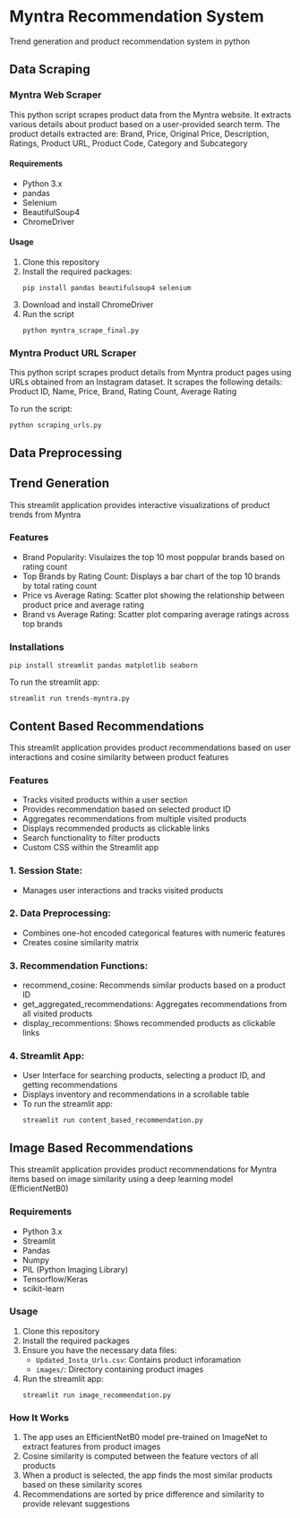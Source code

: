 # Myntra Recommendation System

Trend generation and product recommendation system in python

## Data Scraping

### Myntra Web Scraper

This python script scrapes product data from the Myntra website. It extracts various details about product based on a user-provided search term.
The product details extracted are: Brand, Price, Original Price, Description, Ratings, Product URL, Product Code, Category and Subcategory

#### Requirements 

- Python 3.x
- pandas
- Selenium
- BeautifulSoup4
- ChromeDriver

#### Usage

1. Clone this repository
2. Install the required packages:
   ```
   pip install pandas beautifulsoup4 selenium
   ```
4. Download and install ChromeDriver
5. Run the script
   ```
   python myntra_scrape_final.py
   ```
### Myntra Product URL Scraper

This python script scrapes product details from Myntra product pages using URLs obtained from an Instagram dataset.
It scrapes the following details: Product ID, Name, Price, Brand, Rating Count, Average Rating

To run the script:
```
python scraping_urls.py
```

## Data Preprocessing

## Trend Generation

This streamlit application provides interactive visualizations of product trends from Myntra

### Features
- Brand Popularity: Visulaizes the top 10 most poppular brands based on rating count
- Top Brands by Rating Count: Displays a bar chart of the top 10 brands by total rating count
- Price vs Average Rating: Scatter plot showing the relationship between product price and average rating
- Brand vs Average Rating: Scatter plot comparing average ratings across top brands

### Installations
```
pip install streamlit pandas matplotlib seaborn
```
To run the streamlit app:
```
streamlit run trends-myntra.py
```
## Content Based Recommendations

This streamlit application provides product recommendations based on user interactions and cosine similarity between product features

### Features
- Tracks visited products within a user section
- Provides recommendation based on selected product ID
- Aggregates recommendations from multiple visited products
- Displays recommended products as clickable links
- Search functionality to filter products
- Custom CSS within the Streamlit app

### 1. Session State:
   - Manages user interactions and tracks visited products
     
### 2. Data Preprocessing:
   - Combines one-hot encoded categorical features with numeric features
   - Creates cosine similarity matrix
     
### 3. Recommendation Functions:
   - recommend_cosine: Recommends similar products based on a product ID
   - get_aggregated_recommendations: Aggregates recommendations from all visited products
   - display_recommentions: Shows recommended products as clickable links
     
### 4. Streamlit App:
   - User Interface for searching products, selecting a product ID, and getting recommendations
   - Displays inventory and recommendations in a scrollable table
   - To run the streamlit app:
     ```
     streamlit run content_based_recommendation.py
     ```

## Image Based Recommendations

This streamlit application provides product recommendations for Myntra items based on image similarity using a deep learning model (EfficientNetB0)

### Requirements

- Python 3.x
- Streamlit
- Pandas
- Numpy
- PIL (Python Imaging Library)
- Tensorflow/Keras
- scikit-learn

### Usage

1. Clone this repository
2. Install the required packages
3. Ensure you have the necessary data files:
   - `Updated_Insta_Urls.csv`: Contains product inforamation
   - `images/`: Directory containing product images
4. Run the streamlit app:
   ```
   streamlit run image_recommendation.py
   ```
   
### How It Works

1. The app uses an EfficientNetB0 model pre-trained on ImageNet to extract features from product images
2. Cosine similarity is computed between the feature vectors of all products
3. When a product is selected, the app finds the most similar products based on these similarity scores
4. Recommendations are sorted by price difference and similarity to provide relevant suggestions


